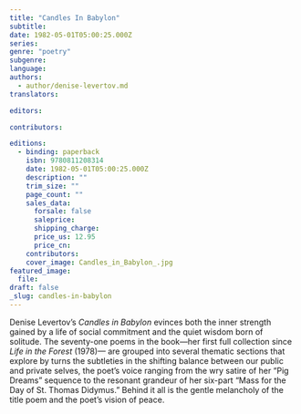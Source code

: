 ```yaml
---
title: "Candles In Babylon"
subtitle:
date: 1982-05-01T05:00:25.000Z
series:
genre: "poetry"
subgenre:
language:
authors:
  - author/denise-levertov.md
translators:

editors:

contributors:

editions:
  - binding: paperback
    isbn: 9780811208314
    date: 1982-05-01T05:00:25.000Z
    description: ""
    trim_size: ""
    page_count: ""
    sales_data:
      forsale: false
      saleprice:
      shipping_charge:
      price_us: 12.95
      price_cn:
    contributors:
    cover_image: Candles_in_Babylon_.jpg
featured_image:
  file:
draft: false
_slug: candles-in-babylon
---
```


Denise Levertov’s _Candles in Babylon_ evinces both the inner strength gained by a life of social commitment and the quiet wisdom born of solitude. The seventy-one poems in the book—her first full collection since _Life in the Forest_ (1978)— are grouped into several thematic sections that explore by turns the subtleties in the shifting balance between our public and private selves, the poet’s voice ranging from the wry satire of her “Pig Dreams” sequence to the resonant grandeur of her six-part “Mass for the Day of St. Thomas Didymus.” Behind it all is the gentle melancholy of the title poem and the poet’s vision of peace.

